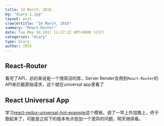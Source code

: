 ```yaml
---
title: 14 March, 2016
bg: "diary-1.jpg"
layout: post
crawlertitle: "14 March, 2016"
summary: "React-Router"
date: Tue May 30 2017 11:27:22 GMT+0800 (CST)
categories: "diary"
type: diary
author: YDSS
---
```


## React-Router

看完了API，总的来说是一个很简洁的库，Server Render会用到`React-Router`的API来拦截原始请求，这个就在universal app里看了

## React Universal App

学习[react-redux-universal-hot-example](https://github.com/erikras/react-redux-universal-hot-example)这个模板。调了一早上外加晚上，终于跑起来了，可能是之前下的版本有点低加一个诡异的问题。明天继续看。